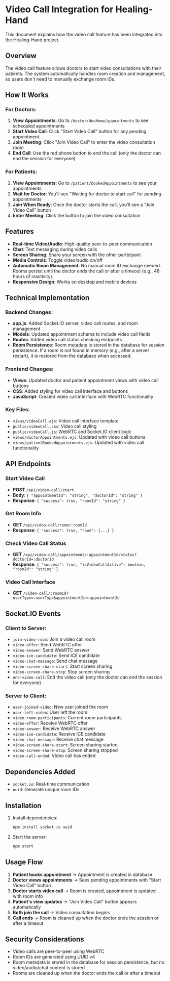 # Video Call Integration for Healing-Hand

This document explains how the video call feature has been integrated into the Healing-Hand project.

## Overview

The video call feature allows doctors to start video consultations with their patients. The system automatically handles room creation and management, so users don't need to manually exchange room IDs.

## How It Works

### For Doctors:
1. **View Appointments**: Go to `/doctor/docHome/appointments` to see scheduled appointments
2. **Start Video Call**: Click "Start Video Call" button for any pending appointment
3. **Join Meeting**: Click "Join Video Call" to enter the video consultation room
4. **End Call**: Use the red phone button to end the call (only the doctor can end the session for everyone)

### For Patients:
1. **View Appointments**: Go to `/patient/bookedAppointments` to see your appointments
2. **Wait for Doctor**: You'll see "Waiting for doctor to start call" for pending appointments
3. **Join When Ready**: Once the doctor starts the call, you'll see a "Join Video Call" button
4. **Enter Meeting**: Click the button to join the video consultation

## Features

- **Real-time Video/Audio**: High-quality peer-to-peer communication
- **Chat**: Text messaging during video calls
- **Screen Sharing**: Share your screen with the other participant
- **Media Controls**: Toggle video/audio on/off
- **Automatic Room Management**: No manual room ID exchange needed. Rooms persist until the doctor ends the call or after a timeout (e.g., 48 hours of inactivity).
- **Responsive Design**: Works on desktop and mobile devices

## Technical Implementation

### Backend Changes:
- **app.js**: Added Socket.IO server, video call routes, and room management
- **Models**: Updated appointment schema to include video call fields
- **Routes**: Added video call status checking endpoints
- **Room Persistence**: Room metadata is stored in the database for session persistence. If a room is not found in memory (e.g., after a server restart), it is restored from the database when accessed.

### Frontend Changes:
- **Views**: Updated doctor and patient appointment views with video call buttons
- **CSS**: Added styling for video call interface and buttons
- **JavaScript**: Created video call interface with WebRTC functionality

### Key Files:
- `views/videoCall.ejs`: Video call interface template
- `public/videoCall.css`: Video call styling
- `public/videoCall.js`: WebRTC and Socket.IO client logic
- `views/doctorAppointments.ejs`: Updated with video call buttons
- `views/patientBookedAppointments.ejs`: Updated with video call functionality

## API Endpoints

### Start Video Call
- **POST** `/api/video-call/start`
- **Body**: `{ "appointmentId": "string", "doctorId": "string" }`
- **Response**: `{ "success": true, "roomId": "string" }`

### Get Room Info
- **GET** `/api/video-call/room/:roomId`
- **Response**: `{ "success": true, "room": {...} }`

### Check Video Call Status
- **GET** `/api/video-call/appointment/:appointmentId/status?doctorId=:doctorId`
- **Response**: `{ "success": true, "isVideoCallActive": boolean, "roomId": "string" }`

### Video Call Interface
- **GET** `/video-call/:roomId?userType=:userType&appointmentId=:appointmentId`

## Socket.IO Events

### Client to Server:
- `join-video-room`: Join a video call room
- `video-offer`: Send WebRTC offer
- `video-answer`: Send WebRTC answer
- `video-ice-candidate`: Send ICE candidate
- `video-chat-message`: Send chat message
- `video-screen-share-start`: Start screen sharing
- `video-screen-share-stop`: Stop screen sharing
- `end-video-call`: End the video call (only the doctor can end the session for everyone)

### Server to Client:
- `user-joined-video`: New user joined the room
- `user-left-video`: User left the room
- `video-room-participants`: Current room participants
- `video-offer`: Receive WebRTC offer
- `video-answer`: Receive WebRTC answer
- `video-ice-candidate`: Receive ICE candidate
- `video-chat-message`: Receive chat message
- `video-screen-share-start`: Screen sharing started
- `video-screen-share-stop`: Screen sharing stopped
- `video-call-ended`: Video call has ended

## Dependencies Added

- `socket.io`: Real-time communication
- `uuid`: Generate unique room IDs

## Installation

1. Install dependencies:
   ```bash
   npm install socket.io uuid
   ```

2. Start the server:
   ```bash
   npm start
   ```

## Usage Flow

1. **Patient books appointment** → Appointment is created in database
2. **Doctor views appointments** → Sees pending appointments with "Start Video Call" button
3. **Doctor starts video call** → Room is created, appointment is updated with room info
4. **Patient's view updates** → "Join Video Call" button appears automatically
5. **Both join the call** → Video consultation begins
6. **Call ends** → Room is cleaned up when the doctor ends the session or after a timeout

## Security Considerations

- Video calls are peer-to-peer using WebRTC
- Room IDs are generated using UUID v4
- Room metadata is stored in the database for session persistence, but no video/audio/chat content is stored
- Rooms are cleaned up when the doctor ends the call or after a timeout
